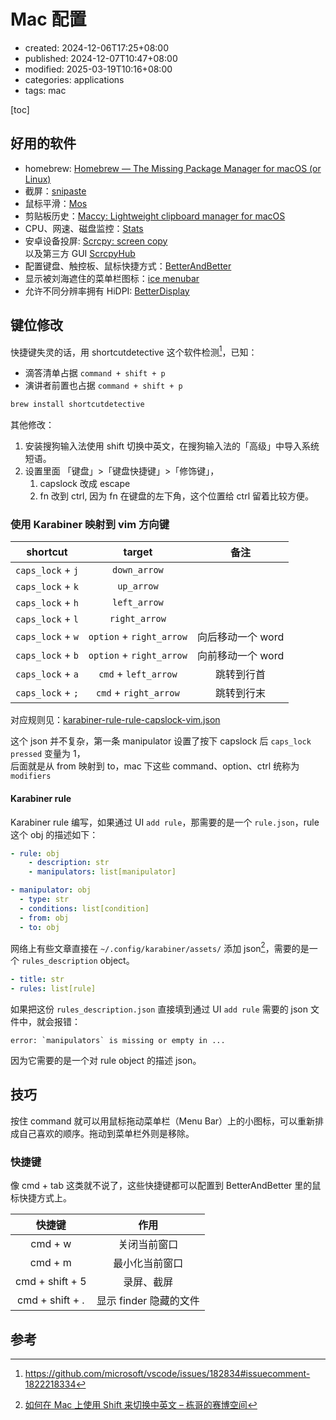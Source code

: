 # Mac 配置

-   created: 2024-12-06T17:25+08:00
-   published: 2024-12-07T10:47+08:00
-   modified: 2025-03-19T10:16+08:00
-   categories: applications
-   tags: mac

[toc]

## 好用的软件

-   homebrew: [Homebrew — The Missing Package Manager for macOS \(or Linux\)](https://brew.sh/)
-   截屏：[snipaste](https://www.snipaste.com/)
-   鼠标平滑：[Mos](https://github.com/Caldis/Mos)
-   剪贴板历史：[Maccy: Lightweight clipboard manager for macOS](https://github.com/p0deje/Maccy)
-   CPU、网速、磁盘监控：[Stats](https://github.com/exelban/stats)
-   安卓设备投屏: [Scrcpy: screen copy](https://github.com/Genymobile/scrcpy)  
    以及第三方 GUI [ScrcpyHub](https://github.com/kaleidot725/ScrcpyHub)
-   配置键盘、触控板、鼠标快捷方式：[BetterAndBetter](https://github.com/songhao/BetterAndBetter/)
-   显示被刘海遮住的菜单栏图标：[ice menubar](https://github.com/jordanbaird/Ice/releases)
-   允许不同分辨率拥有 HiDPI: [BetterDisplay](https://github.com/waydabber/BetterDisplay)

## 键位修改

快捷键失灵的话，用 shortcutdetective 这个软件检测[^1]，已知：

-   滴答清单占据 `command + shift + p`
-   演讲者前置也占据 `command + shift + p`

```bash
brew install shortcutdetective
```

其他修改：

1. 安装搜狗输入法使用 shift 切换中英文，在搜狗输入法的「高级」中导入系统短语。
2. 设置里面 「键盘」>「键盘快捷键」>「修饰键」，
    1. capslock 改成 escape
    2. fn 改到 ctrl, 因为 fn 在键盘的左下角，这个位置给 ctrl 留着比较方便。

### 使用 Karabiner 映射到 vim 方向键

|     shortcut      |          target          |       备注        |
| :---------------: | :----------------------: | :---------------: |
| `caps_lock` + `j` |       `down_arrow`       |                   |
| `caps_lock` + `k` |        `up_arrow`        |                   |
| `caps_lock` + `h` |       `left_arrow`       |                   |
| `caps_lock` + `l` |      `right_arrow`       |                   |
| `caps_lock` + `w` | `option` + `right_arrow` | 向后移动一个 word |
| `caps_lock` + `b` | `option` + `right_arrow` | 向前移动一个 word |
| `caps_lock` + `a` |   `cmd` + `left_arrow`   |    跳转到行首     |
| `caps_lock` + `;` |  `cmd` + `right_arrow`   |    跳转到行末     |

对应规则见：<a href="./karabiner-rule-capslock-vim.json" target="_blank">karabiner-rule-rule-capslock-vim.json</a>

这个 json 并不复杂，第一条 manipulator 设置了按下 capslock 后 `caps_lock pressed` 变量为 1，  
后面就是从 from 映射到 to，mac 下这些 command、option、ctrl 统称为 `modifiers`

#### Karabiner rule

Karabiner rule 编写，如果通过 UI `add rule`，那需要的是一个 `rule.json`，rule 这个 obj 的描述如下：

```yaml
- rule: obj
    - description: str
    - manipulators: list[manipulator]

- manipulator: obj
  - type: str
  - conditions: list[condition]
  - from: obj
  - to: obj
```

网络上有些文章直接在 `~/.config/karabiner/assets/` 添加 json[^2]，需要的是一个 `rules_description` object。

```yaml
- title: str
- rules: list[rule]
```

如果把这份 `rules_description.json` 直接填到通过 UI `add rule` 需要的 json 文件中，就会报错：

```
error: `manipulators` is missing or empty in ...
```

因为它需要的是一个对 rule object 的描述 json。

## 技巧

按住 command 就可以用鼠标拖动菜单栏（Menu Bar）上的小图标，可以重新排成自己喜欢的顺序。拖动到菜单栏外则是移除。

### 快捷键

像 cmd + tab 这类就不说了，这些快捷键都可以配置到 BetterAndBetter 里的鼠标快捷方式上。

|     快捷键      |          作用          |
| :-------------: | :--------------------: |
|     cmd + w     |      关闭当前窗口      |
|     cmd + m     |     最小化当前窗口     |
| cmd + shift + 5 |       录屏、截屏       |
| cmd + shift + . | 显示 finder 隐藏的文件 |

## 参考

[^1]: https://github.com/microsoft/vscode/issues/182834#issuecomment-1822218334
[^2]: [如何在 Mac 上使用 Shift 来切换中英文 – 栋哥的赛博空间](https://liuyandong.com/archives/9740)
